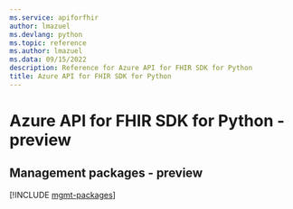 ```yaml
---
ms.service: apiforfhir
author: lmazuel
ms.devlang: python
ms.topic: reference
ms.author: lmazuel
ms.data: 09/15/2022
description: Reference for Azure API for FHIR SDK for Python
title: Azure API for FHIR SDK for Python
---
```

# Azure API for FHIR SDK for Python - preview

## Management packages - preview
[!INCLUDE [mgmt-packages](api-for-fhir-mgmt-index.md)]
